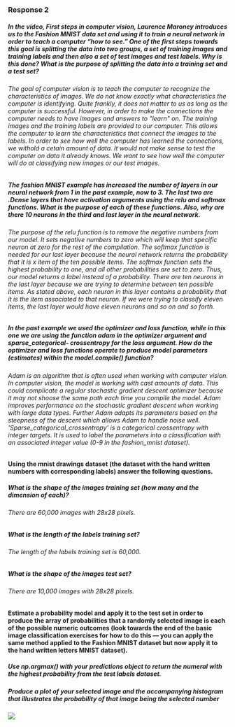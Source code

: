 ### Response 2

##### In the video, First steps in computer vision, Laurence Maroney introduces us to the Fashion MNIST data set and using it to train a neural network in order to teach a computer “how to see.” One of the first steps towards this goal is splitting the data into two groups, a set of training images and training labels and then also a set of test images and test labels. Why is this done? What is the purpose of splitting the data into a training set and a test set?

###### The goal of computer vision is to teach the computer to recognize the characteristics of images. We do not know exactly what characteristics the computer is identifying. Quite frankly, it does not matter to us as long as the computer is successful. However, in order to make the connections the computer needs to have images and answers to "learn" on. The training images and the training labels are provided to our computer. This allows the computer to learn the characteristics that connect the images to the labels. In order to see how well the computer has learned the connections, we withold a cetain amount of data. It would not make sense to test the computer on data it already knows. We want to see how well the computer will do at classifying new images or our test images.

##### The fashion MNIST example has increased the number of layers in our neural network from 1 in the past example, now to 3. The last two are .Dense layers that have activation arguments using the relu and softmax functions. What is the purpose of each of these functions. Also, why are there 10 neurons in the third and last layer in the neural network.

###### The purpose of the relu function is to remove the negative numbers from our model. It sets negative numbers to zero which will keep that specific neuron at zero for the rest of the compilation. The softmax function is needed for our last layer because the neural network returns the probability that it is x item of the ten possible items. The softmax function sets the highest probability to one, and all other probabilities are set to zero. Thus, our model returns a label instead of a probability. There are ten neurons in the last layer because we are trying to determine between ten possible items. As stated above, each neuron in this layer contains a probability that it is the item associated to that neuron. If we were trying to classify eleven items, the last layer would have eleven neurons and so on and so forth. 

##### In the past example we used the optimizer and loss function, while in this one we are using the function adam in the optimizer argument and sparse_categorical- crossentropy for the loss argument. How do the optimizer and loss functions operate to produce model parameters (estimates) within the model.compile() function?

###### Adam is an algorithm that is often used when working with computer vision. In computer vision, the model is working with cast amounts of data. This could complicate a regular stochastic gradient descent optimizer because it may not shoose the same path each time you compile the model. Adam improves performance on the stochastic gradient descent when working with large data types. Further Adam adapts its parameters based on the steepness of the descent which allows Adam to handle noise well. 'Sparse_categorical_crossentropy' is a categorical crossentropy with integer targets. It is used to label the parameters into a classification with an associated integer value (0-9 in the fashion_mnist dataset). 

#### Using the mnist drawings dataset (the dataset with the hand written numbers with corresponding labels) answer the following questions.
##### What is the shape of the images training set (how many and the dimension of each)?

###### There are 60,000 images with 28x28 pixels. 

##### What is the length of the labels training set?

###### The length of the labels training set is 60,000. 

##### What is the shape of the images test set?

###### There are 10,000 images with 28x28 pixels. 

#### Estimate a probability model and apply it to the test set in order to produce the array of probabilities that a randomly selected image is each of the possible numeric outcomes (look towards the end of the basic image classification exercises for how to do this — you can apply the same method applied to the Fashion MNIST dataset but now apply it to the hand written letters MNIST dataset).
##### Use np.argmax() with your predictions object to return the numeral with the highest probability from the test labels dataset.
##### Produce a plot of your selected image and the accompanying histogram that illustrates the probability of that image being the selected number

![](image.png)
